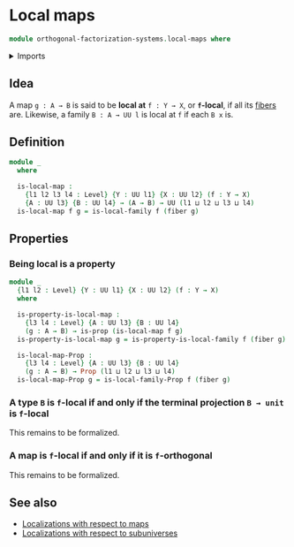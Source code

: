 # Local maps

```agda
module orthogonal-factorization-systems.local-maps where
```

<details><summary>Imports</summary>

```agda
open import foundation.fibers-of-maps
open import foundation.propositions
open import foundation.universe-levels

open import orthogonal-factorization-systems.local-families-of-types
```

</details>

## Idea

A map `g : A → B` is said to be **local at** `f : Y → X`, or **`f`-local**, if
all its [fibers](foundation-core.fibers-of-maps.md) are. Likewise, a family
`B : A → UU l` is local at `f` if each `B x` is.

## Definition

```agda
module _
  where

  is-local-map :
    {l1 l2 l3 l4 : Level} {Y : UU l1} {X : UU l2} (f : Y → X)
    {A : UU l3} {B : UU l4} → (A → B) → UU (l1 ⊔ l2 ⊔ l3 ⊔ l4)
  is-local-map f g = is-local-family f (fiber g)
```

## Properties

### Being local is a property

```agda
module _
  {l1 l2 : Level} {Y : UU l1} {X : UU l2} (f : Y → X)
  where

  is-property-is-local-map :
    {l3 l4 : Level} {A : UU l3} {B : UU l4}
    (g : A → B) → is-prop (is-local-map f g)
  is-property-is-local-map g = is-property-is-local-family f (fiber g)

  is-local-map-Prop :
    {l3 l4 : Level} {A : UU l3} {B : UU l4}
    (g : A → B) → Prop (l1 ⊔ l2 ⊔ l3 ⊔ l4)
  is-local-map-Prop g = is-local-family-Prop f (fiber g)
```

### A type `B` is `f`-local if and only if the terminal projection `B → unit` is `f`-local

This remains to be formalized.

### A map is `f`-local if and only if it is `f`-orthogonal

This remains to be formalized.

## See also

- [Localizations with respect to maps](orthogonal-factorization-systems.localizations-maps.md)
- [Localizations with respect to subuniverses](orthogonal-factorization-systems.localizations-subuniverses.md)
